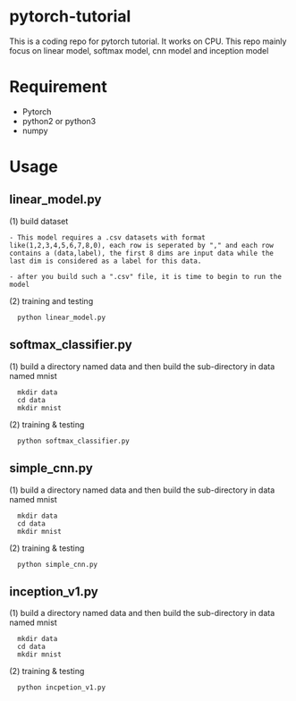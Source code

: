# pytorch-tutorial
This is a coding repo for pytorch tutorial. It works on CPU.
This repo mainly focus on linear model, softmax model, cnn model and inception model

# Requirement
  - Pytorch
  - python2 or python3
  - numpy
  
# Usage
## linear_model.py
  
  (1) build dataset
  
    - This model requires a .csv datasets with format like(1,2,3,4,5,6,7,8,0), each row is seperated by "," and each row contains a (data,label), the first 8 dims are input data while the last dim is considered as a label for this data.
    
    - after you build such a ".csv" file, it is time to begin to run the model
    
  (2) training and testing
  
      python linear_model.py

## softmax_classifier.py
  
  (1) build a directory named data and then build the sub-directory in data named mnist
  
      mkdir data
      cd data
      mkdir mnist
      
  (2) training & testing
  
      python softmax_classifier.py

## simple_cnn.py
  
  (1) build a directory named data and then build the sub-directory in data named mnist
  
      mkdir data
      cd data
      mkdir mnist
      
  (2) training & testing
  
      python simple_cnn.py

## inception_v1.py
  
  (1) build a directory named data and then build the sub-directory in data named mnist
  
      mkdir data
      cd data
      mkdir mnist
      
  (2) training & testing
  
      python incpetion_v1.py
